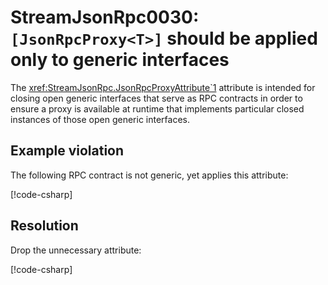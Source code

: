 # StreamJsonRpc0030: `[JsonRpcProxy<T>]` should be applied only to generic interfaces

The <xref:StreamJsonRpc.JsonRpcProxyAttribute`1> attribute is intended for closing open generic interfaces that serve as RPC contracts in order to ensure a proxy is available at runtime that implements particular closed instances of those open generic interfaces.

## Example violation

The following RPC contract is not generic, yet applies this attribute:

[!code-csharp[](../../samples/Analyzers/StreamJsonRpc0030.cs#Violation)]

## Resolution

Drop the unnecessary attribute:

[!code-csharp[](../../samples/Analyzers/StreamJsonRpc0030.cs#Fix)]
